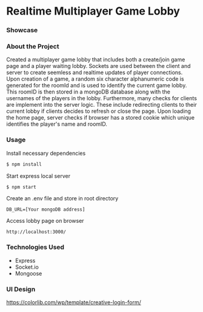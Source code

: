# Realtime Multiplayer Game Lobby

### Showcase

### About the Project
Created a multiplayer game lobby that includes both a create/join game page and a player waiting lobby. Sockets are used between the client and server to create seemless and realtime updates of player connections. Upon creation of a game, a random six character alphanumeric code is generated for the roomId and is used to identify the current game lobby. This roomID is then stored in a mongoDB database along with the usernames of the players in the lobby. Furthermore, many checks for clients are implement into the server logic. These include redirecting clients to their current lobby if clients decides to refresh or close the page. Upon loading the home page, server checks if browser has a stored cookie which unique identifies the player's name and roomID. 

### Usage
Install necessary dependencies
```bash
$ npm install
```
Start express local server
```bash
$ npm start
```
Create an .env file and store in root directory
```
DB_URL=[Your mongoDB address]
```

Access lobby page on browser
```
http://localhost:3000/
```

### Technologies Used
* Express
* Socket.io
* Mongoose

### UI Design
https://colorlib.com/wp/template/creative-login-form/
